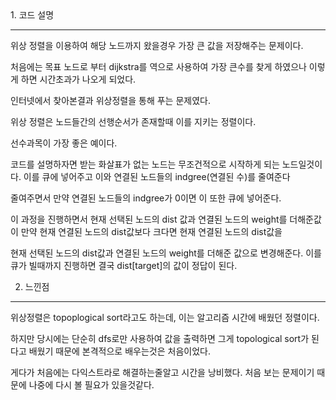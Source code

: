 <meta name='type' content ='위상정렬'>
<meta name='BOJ' content='BOJ1005'>
<meta name='difficulty' content='gold3'>
<meta name='url' content='https://www.acmicpc.net/problem/1005'>
<meat name='date' cotent='2021-04-30'>
1. 코드 설명
<hr>
위상 정렬을 이용하여 해당 노드까지 왔을경우 가장 큰 값을 저장해주는 문제이다.

처음에는 목표 노드로 부터 dijkstra를 역으로 사용하여 가장 큰수를 찾게 하였으나 이렇게 하면 시간초과가 나오게 되었다.

인터넷에서 찾아본결과 위상정렬을 통해 푸는 문제였다.

위상 정렬은 노드들간의 선행순서가 존재할때 이를 지키는 정렬이다.

선수과목이 가장 좋은 예이다.

코드를 설명하자면 받는 화살표가 없는 노드는 무조건적으로 시작하게 되는 노드일것이다. 이를 큐에 넣어주고 이와 연결된 노드들의 indgree(연결된 수)를 줄여준다

줄여주면서 만약 연결된 노드들의 indgree가 0이면 이 또한 큐에 넣어준다.

이 과정을 진행하면서 현재 선택된 노드의 dist 값과 연결된 노드의 weight를 더해준값이 만약 현재 연결된 노드의 dist값보다 크다면 현재 연결된 노드의 dist값을

현재 선택된 노드의 dist값과 연결된 노드의 weight를 더해준 값으로 변경해준다. 이를 큐가 빌때까지 진행하면 결국 dist[target]의 값이 정답이 된다.

2. 느낀점
<hr>
위상정렬은 topoplogical sort라고도 하는데, 이는 알고리즘 시간에 배웠던 정렬이다.

하지만 당시에는 단순히 dfs로만 사용하여 값을 출력하면 그게 topological sort가 된다고 배웠기 때문에 본격적으로 배우는것은 처음이었다.

게다가 처음에는 다익스트라로 해결하는줄알고 시간을 낭비했다. 처음 보는 문제이기 때문에 나중에 다시 볼 필요가 있을것같다.
